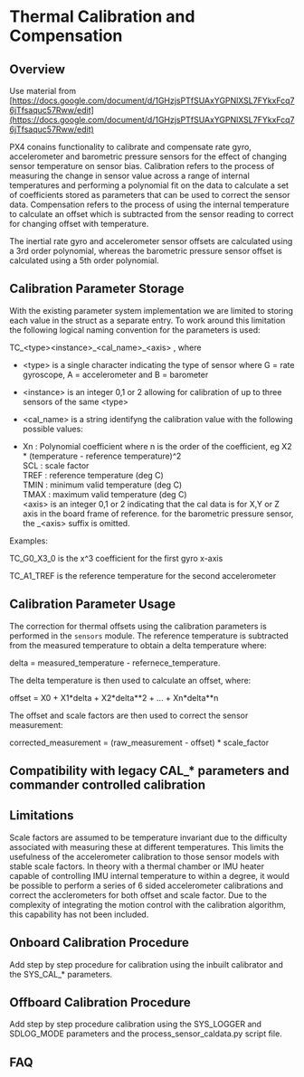 # Thermal Calibration and Compensation

## Overview

Use material from [https://docs.google.com/document/d/1GHzjsPTfSUAxYGPNlXSL7FYkxFcq76jTfsaquc57Rww/edit](https://docs.google.com/document/d/1GHzjsPTfSUAxYGPNlXSL7FYkxFcq76jTfsaquc57Rww/edit)

PX4 conains functionality to calibrate and compensate rate gyro, accelerometer and barometric pressure sensors for the effect of changing sensor temperature on sensor bias. Calibration refers to the process of measuring the change in sensor value across a range of internal temperatures and performing a polynomial fit on the data to calculate a set of coefficients stored as parameters that can be used to correct the sensor data. Compensation refers to the process of using the internal temperature to calculate an offset which is subtracted from the sensor reading to correct for changing offset with temperature.

The inertial rate gyro and accelerometer sensor offsets are calculated using a 3rd order polynomial, whereas the barometric pressure sensor offset is calculated using a 5th order polynomial.

## Calibration Parameter Storage

With the existing parameter system implementation we are limited to storing each value in the struct as a separate entry. To work around this limitation the following logical naming convention for the parameters is used:

TC\_&lt;type&gt;&lt;instance&gt;\_&lt;cal\_name&gt;\_&lt;axis&gt; , where

* &lt;type&gt; is a single character indicating the type of sensor where G = rate gyroscope, A = accelerometer and B = barometer

* &lt;instance&gt; is an integer 0,1 or 2 allowing for calibration of up to three sensors of the same &lt;type&gt;

* &lt;cal\_name&gt; is a string identifyng the calibration value with the following possible values:

* Xn : Polynomial coefficient where n is the order of the coefficient, eg X2 \* \(temperature - reference temperature\)^2  
  SCL : scale factor  
  TREF : reference temperature \(deg C\)  
  TMIN : minimum valid temperature \(deg C\)  
  TMAX : maximum valid temperature \(deg C\)  
  &lt;axis&gt; is an integer 0,1 or 2 indicating that the cal data is for X,Y or Z axis in the board frame of reference. for the barometric pressure sensor, the \_&lt;axis&gt; suffix is omitted.

Examples:

TC\_G0\_X3\_0 is the x^3 coefficient for the first gyro x-axis

TC\_A1\_TREF is the reference temperature for the second accelerometer

## Calibration Parameter Usage

The correction for thermal offsets using the calibration parameters is performed in the `sensors` module.  The reference temperature is subtracted from the measured temperature to obtain a delta temperature where:

delta = measured\_temperature - refernece\_temperature.

The delta temperature is then used to calculate an offset, where:

offset = X0 + X1\*delta + X2\*delta\*\*2 + ... + Xn\*delta\*\*n

The offset and scale factors are then used to correct the sensor measurement:

corrected\_measurement = \(raw\_measurement - offset\) \* scale\_factor

## Compatibility with legacy CAL\_\* parameters and commander controlled calibration



## Limitations

Scale factors are assumed to be temperature invariant due to the difficulty associated with measuring these at different temperatures. This limits the usefulness of the accelerometer calibration to those sensor models with stable scale factors. In theory with a thermal chamber or IMU heater capable of controlling IMU internal temperature to within a degree, it would be possible to perform a series of 6 sided accelerometer calibrations and correct the acclerometers for both offset and scale factor. Due to the complexity of integrating the motion control with the calibration algorithm, this capability  has not been  included.

## Onboard Calibration Procedure

Add step by step procedure for calibration using the inbuilt calibrator and the SYS\_CAL\_\* parameters.

## Offboard Calibration Procedure

Add step by step procedure calibration using the SYS\_LOGGER and SDLOG\_MODE parameters and the process\_sensor\_caldata.py script file.

## FAQ



